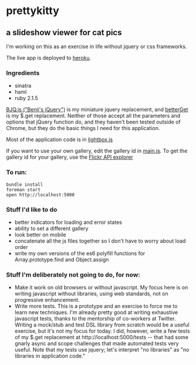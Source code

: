 # prettykitty
## a slideshow viewer for cat pics

I'm working on this as an exercise in life without jquery or css frameworks.

The live app is deployed to [heroku](https://prettykitty.herokuapp.com/).

### Ingredients

- sinatra
- haml
- ruby 2.1.5

[BJQ.js ("Benji's jQuery")](https://github.com/benshine/prettykitty/blob/master/public/scripts/lib/bjq.js)
is my miniature jquery replacement, and
[betterGet](https://github.com/benshine/prettykitty/blob/master/public/scripts/lib/better-get.js)
is my $.get replacement. Neither of those accept all the parameters and options that jQuery function do,
and they haven't been tested outside of Chrome, but they do the basic things I need for this
application.

Most of the application code is in
[lightbox.js](https://github.com/benshine/prettykitty/blob/master/public/scripts/lightbox.js)

If you want to use your own gallery, edit the gallery id in
[main.js](https://github.com/benshine/prettykitty/blob/master/public/scripts/main.js).
To get the gallery id for your gallery, use the
[Flickr API explorer](https://www.flickr.com/services/api/explore/flickr.urls.lookupGallery)

### To run:
    bundle install
    foreman start
    open http://localhost:5000

### Stuff I'd like to do
- better indicators for loading and error states
- ability to set a different gallery
- look better on mobile
- concatenate all the js files together so I don't have to worry about load order
- write my own versions of the es6 polyfill functions for Array.prototype.find and Object.assign

### Stuff I'm deliberately not going to do, for now:

- Make it work on old browsers or without javascript. My focus here is on writing
  javascript without libraries, using web standards, not on progressive enhancement.
- Write more tests. This is a prototype and an exercise to force me to learn new techniques.
  I'm already pretty good at writing exhaustive javascript tests, thanks to the
  mentorship of co-workers at Twitter. Writing a mock/stub and test DSL library
  from scratch would be a useful exercise, but it's not my focus for today. I did,
  however, write a few tests of my $.get replacement at http://localhost:5000/tests --
  that had some gnarly async and scope challenges that made automated tests very useful.
  Note that my tests use jquery; let's interpret "no libraries" as "no libraries
  in application code."


